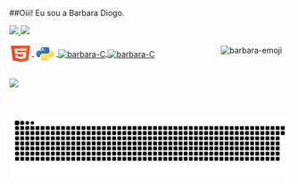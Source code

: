 ##Oiii! Eu sou a Barbara Diogo.

<div>
  <a href="https://github.com/BarbaraDiogo">
  <img height="180em" src="https://github-readme-stats.vercel.app/api?username=BarbaraDiogo&show_icons=true&theme=dark&include_all_commits=true&count_private=true"/>
  <img height="180em" src="https://github-readme-stats.vercel.app/api/top-langs/?username=BarbaraDiogo&layout=compact&langs_count=7&theme=dark"/>
</div>
<div style="display: inline_block"><br>
  <img align="center" alt="barbara-HTML" height="30" width="40" src="https://raw.githubusercontent.com/devicons/devicon/master/icons/html5/html5-original.svg">
  <img align="center" alt="barbara-Python" height="30" width="40" src="https://raw.githubusercontent.com/devicons/devicon/master/icons/python/python-original.svg">
  <img align="center" alt="barbara-C" height="30" width="40" src="https://cdn.jsdelivr.net/gh/devicons/devicon/icons/c/c-original.svg">
  <img align="center" alt="barbara-C" height="50" width="50" src="https://cdn.jsdelivr.net/gh/devicons/devicon/icons/php/php-plain.svg">
  <img align="right" alt="barbara-emoji" height="125" width="125" src="https://im6.ezgif.com/tmp/ezgif-6-7c8aab0ed1f7.gif">
 </div>
  
  ##
 
<div> 
  <a href="https://www.linkedin.com/in/barbara-diogoccp/" target="_blank"><img src="https://img.shields.io/badge/-LinkedIn-%230077B5?style=for-the-badge&logo=linkedin&logoColor=white" target="_blank"></a> 
 
  ![Snake animation](https://github.com/BarbaraDiogo/BarbaraDiogo/blob/output/github-contribution-grid-snake.svg)
 
</div>


